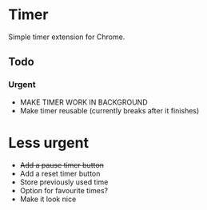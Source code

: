 # Timer
Simple timer extension for Chrome.

## Todo
### Urgent
- MAKE TIMER WORK IN BACKGROUND
- Make timer reusable (currently breaks after it finishes)
# Less urgent
- ~~Add a pause timer button~~
- Add a reset timer button
- Store previously used time
- Option for favourite times? 
- Make it look nice